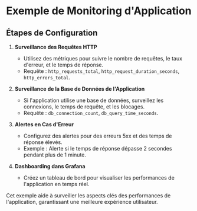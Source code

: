 
# Exemple de Monitoring d'Application


## Étapes de Configuration

1. **Surveillance des Requêtes HTTP**
   - Utilisez des métriques pour suivre le nombre de requêtes, le taux d'erreur, et le temps de réponse.
   - Requête : `http_requests_total`, `http_request_duration_seconds`, `http_errors_total`.

2. **Surveillance de la Base de Données de l'Application**
   - Si l'application utilise une base de données, surveillez les connexions, le temps de requête, et les blocages.
   - Requête : `db_connection_count`, `db_query_time_seconds`.

3. **Alertes en Cas d'Erreur**
   - Configurez des alertes pour des erreurs 5xx et des temps de réponse élevés.
   - Exemple : Alerte si le temps de réponse dépasse 2 secondes pendant plus de 1 minute.

4. **Dashboarding dans Grafana**
   - Créez un tableau de bord pour visualiser les performances de l'application en temps réel.

Cet exemple aide à surveiller les aspects clés des performances de l'application, garantissant une meilleure expérience utilisateur.
